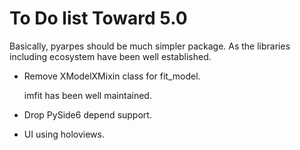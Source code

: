 # To Do list Toward 5.0

Basically, pyarpes should be much simpler package. As the libraries including ecosystem have been well established.

- Remove XModelXMixin class for fit_model.

  imfit has been well maintained.

- Drop PySide6 depend support.

- UI using holoviews.
